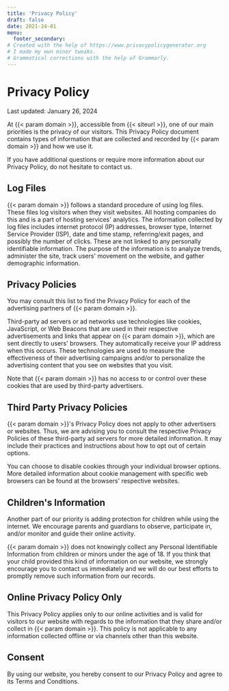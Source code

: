 ```yaml
---
title: 'Privacy Policy'
draft: false
date: 2021-24-01
menu:
  footer_secondary:
# Created with the help of https://www.privacypolicygenerator.org
# I made my own minor tweaks.
# Grammatical corrections with the help of Grammarly.
---
```


<h1>Privacy Policy</h1>
<p>Last updated: January 26, 2024</p>

<p>At {{< param domain >}}, accessible from {{< siteurl >}}, one of our main priorities is the privacy of our visitors. This Privacy Policy document contains types of information that are collected and recorded by {{< param domain >}} and how we use it.</p>

<p>If you have additional questions or require more information about our Privacy Policy, do not hesitate to contact us.</p>

<h2>Log Files</h2>

<p>{{< param domain >}} follows a standard procedure of using log files. These files log visitors when they visit websites. All hosting companies do this and is a part of hosting services' analytics. The information collected by log files includes internet protocol (IP) addresses, browser type, Internet Service Provider (ISP), date and time stamp, referring/exit pages, and possibly the number of clicks. These are not linked to any personally identifiable information. The purpose of the information is to analyze trends, administer the site, track users' movement on the website, and gather demographic information.</p>




<h2>Privacy Policies</h2>

<P>You may consult this list to find the Privacy Policy for each of the advertising partners of {{< param domain >}}.</p>

<p>Third-party ad servers or ad networks use technologies like cookies, JavaScript, or Web Beacons that are used in their respective advertisements and links that appear on {{< param domain >}}, which are sent directly to users' browsers. They automatically receive your IP address when this occurs. These technologies are used to measure the effectiveness of their advertising campaigns and/or to personalize the advertising content that you see on websites that you visit.</p>

<p>Note that {{< param domain >}} has no access to or control over these cookies that are used by third-party advertisers.</p>

<h2>Third Party Privacy Policies</h2>

<p>{{< param domain >}}'s Privacy Policy does not apply to other advertisers or websites. Thus, we are advising you to consult the respective Privacy Policies of these third-party ad servers for more detailed information. It may include their practices and instructions about how to opt out of certain options. </p>

<p>You can choose to disable cookies through your individual browser options. More detailed information about cookie management with specific web browsers can be found at the browsers' respective websites.</p>

<h2>Children's Information</h2>

<p>Another part of our priority is adding protection for children while using the internet. We encourage parents and guardians to observe, participate in, and/or monitor and guide their online activity.</p>

<p>{{< param domain >}} does not knowingly collect any Personal Identifiable Information from children or minors under the age of 18. If you think that your child provided this kind of information on our website, we strongly encourage you to contact us immediately and we will do our best efforts to promptly remove such information from our records.</p>

<h2>Online Privacy Policy Only</h2>

<p>This Privacy Policy applies only to our online activities and is valid for visitors to our website with regards to the information that they share and/or collect in {{< param domain >}}. This policy is not applicable to any information collected offline or via channels other than this website.</p>

<h2>Consent</h2>

<p>By using our website, you hereby consent to our Privacy Policy and agree to its Terms and Conditions.</p>